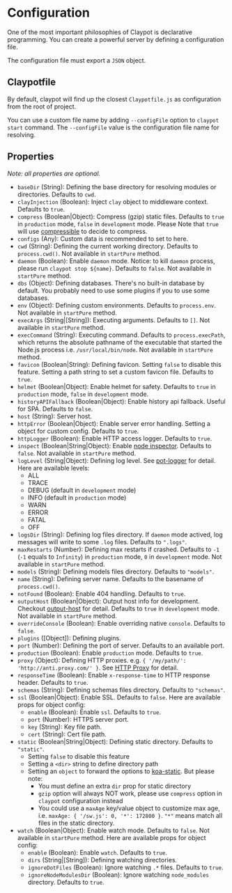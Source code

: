 # Configuration

One of the most important philosophies of Claypot is declarative programming. You can create a powerful server by defining a configuration file.

The configuration file must export a `JSON` object.

## Claypotfile

By default, claypot will find up the closest `Claypotfile.js` as configuration from the root of project.

You can use a custom file name by adding `--configFile` option to `claypot start` command. The `--configFile` value is the configuration file name for resolving.

## Properties

_Note: all properties are optional._

- `baseDir` (String): Defining the base directory for resolving modules or directories. Defaults to `cwd`.
- `clayInjection` (Boolean): Inject `clay` object to middleware context. Defaults to `true`.
- `compress` (Boolean|Object): Compress (gzip) static files. Defaults to `true` in `production` mode, `false` in `development` mode. Please Note that `true` will use [compressible](https://github.com/jshttp/compressible) to decide to compress.
- `configs` (Any): Custom data is recommended to set to here.
- `cwd` (String): Defining the current working directory. Defaults to `process.cwd()`. Not available in `startPure` method.
- `daemon` (Boolean): Enable `daemon` mode. Notice: to kill `daemon` process, please run `claypot stop ${name}`. Defaults to `false`. Not available in `startPure` method.
- `dbs` (Object): Defining databases. There's no built-in database by default. You probably need to use some plugins if you to use some databases.
- `env` (Object): Defining custom environments. Defaults to `process.env`. Not available in `startPure` method.
- `execArgs` (String|[String]): Executing arguments. Defaults to `[]`. Not available in `startPure` method.
- `execCommand` (String): Executing command. Defaults to `process.execPath`, which returns the absolute pathname of the executable that started the Node.js process i.e. `/usr/local/bin/node`. Not available in `startPure` method.
- `favicon` (Boolean|String): Defining favicon. Setting `false` to disable this feature. Setting a path string to set a custom favicon file. Defaults to `true`.
- `helmet` (Boolean|Object): Enable helmet for safety. Defaults to `true` in `production` mode, `false` in `development` mode.
- `historyAPIFallback` (Boolean|Object): Enable history api fallback. Useful for SPA. Defaults to `false`.
- `host` (String): Server host.
- `httpError` (Boolean|Object): Enable server error handling. Setting a object for custom config. Defaults to `true`.
- `httpLogger` (Boolean): Enable HTTP access logger. Defaults to `true`.
- `inspect` (Boolean|String|Object): Enable [node inspector](https://nodejs.org/api/cli.html#cli_inspect_host_port). Defaults to `false`. Not available in `startPure` method.
- `logLevel` (String|Object): Defining log level. See [pot-logger](https://github.com/cantonjs/pot-logger) for detail. Here are available levels:
  - ALL
  - TRACE
  - DEBUG (default in `development` mode)
  - INFO (default in `production` mode)
  - WARN
  - ERROR
  - FATAL
  - OFF
- `logsDir` (String): Defining log files directory. If `daemon` mode actived, log messages will write to some `.log` files. Defaults to `".logs"`.
- `maxRestarts` (Number): Defining max restarts if crashed. Defaults to `-1` (`-1` equals to `Infinity`) in `production` mode, `0` in `development` mode. Not available in `startPure` method.
- `models` (String): Defining models files directory. Defaults to `"models"`.
- `name` (String): Defining server name. Defaults to the basename of `process.cwd()`.
- `notFound` (Boolean): Enable 404 handling. Defaults to `true`.
- `outputHost` (Boolean|Object): Output host info for development. Checkout [output-host](https://github.com/die-welle/output-host) for detail. Defaults to `true` in `development` mode. Not available in `startPure` method.
- `overrideConsole` (Boolean): Enable overriding native `console`. Defaults to `false`.
- `plugins` ([Object]): Defining plugins.
- `port` (Number): Defining the port of server. Defaults to an available port.
- `production` (Boolean): Enable `production` mode. Defaults to `true`.
- `proxy` (Object): Defining HTTP proxies. e.g. `{ '/my/path/': 'http://anti.proxy.com/' }`. See [HTTP Proxy](/guides/http_proxy.md) for detail.
- `responseTime` (Boolean): Enable `x-response-time` to HTTP response header. Defaults to `true`.
- `schemas` (String): Defining schemas files directory. Defaults to `"schemas"`.
- `ssl` (Boolean|Object): Enable SSL. Defaults to `false`. Here are available props for object config:
  - `enable` (Boolean): Enable `ssl`. Defaults to `true`.
  - `port` (Number): HTTPS server port.
  - `key` (String): Key file path.
  - `cert` (String): Cert file path.
- `static` (Boolean|String|Object): Defining static directory. Defaults to `"static"`.
  - Setting `false` to disable this feature
  - Setting a `<dir>` string to define directory path
  - Setting an `object` to forward the options to [koa-static](https://github.com/koajs/static). But please note:
    - You must define an extra `dir` prop for static directory
    - `gzip` option will always NOT work, please use `compress` option in `claypot` configuration instead
    - You could use a `maxAge` key/value object to customize max age, i.e. `maxAge: { '/sw.js': 0, '*': 172800 }`. `"*"` means match all files in the static directory.
- `watch` (Boolean|Object): Enable watch mode. Defaults to `false`. Not available in `startPure` method. Here are available props for object config:
  - `enable` (Boolean): Enable `watch`. Defaults to `true`.
  - `dirs` (String|[String]): Defining watching directories.
  - `ignoreDotFiles` (Boolean): Ignore watching `.*` files. Defaults to `true`.
  - `ignoreNodeModulesDir` (Boolean): Ignore watching `node_modules` directory. Defaults to `true`.
